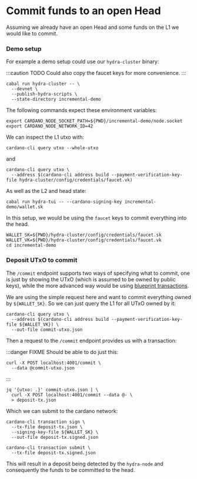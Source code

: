 # Commit funds to an open Head

Assuming we already have an open Head and some funds on the L1 we would like to commit.

### Demo setup

For example a demo setup could use our `hydra-cluster` binary:

:::caution TODO
Could also copy the faucet keys for more convenience.
:::

```shell
cabal run hydra-cluster -- \
  --devnet \
  --publish-hydra-scripts \
  --state-directory incremental-demo
```

The following commands expect these environment variables:

```shell
export CARDANO_NODE_SOCKET_PATH=${PWD}/incremental-demo/node.socket
export CARDANO_NODE_NETWORK_ID=42
```

We can inspect the L1 utxo with:

```shell
cardano-cli query utxo --whole-utxo
```
and

```shell
cardano-cli query utxo \
  --address $(cardano-cli address build --payment-verification-key-file hydra-cluster/config/credentials/faucet.vk)
```

As well as the L2 and head state:
```shell
cabal run hydra-tui -- --cardano-signing-key incremental-demo/wallet.sk
```

In this setup, we would be using the `faucet` keys to commit everything into the head.

```shell
WALLET_SK=${PWD}/hydra-cluster/config/credentials/faucet.sk
WALLET_VK=${PWD}/hydra-cluster/config/credentials/faucet.vk
cd incremental-demo
```

### Deposit UTxO to commit

The `/commit` endpoint supports two ways of specifying what to commit, one is just by showing the UTxO (which is assumed to be owned by public keys), while the more advanced way would be using [blueprint transactions](./commit-blueprint).

We are using the simple request here and want to commit everything owned by `${WALLET_SK}`. So we can just query the L1 for all UTxO owned by it:
```shell
cardano-cli query utxo \
  --address $(cardano-cli address build --payment-verification-key-file ${WALLET_VK}) \
  --out-file commit-utxo.json
```

Then a request to the `/commit` endpoint provides us with a transaction:

:::danger FIXME
Should be able to do just this:
```shell
curl -X POST localhost:4001/commit \
  --data @commit-utxo.json
```
:::

```shell
jq '{utxo: .}' commit-utxo.json | \
  curl -X POST localhost:4001/commit --data @- \
  > deposit-tx.json
```

Which we can submit to the cardano network:
```shell
cardano-cli transaction sign \
  --tx-file deposit-tx.json \
  --signing-key-file ${WALLET_SK} \
  --out-file deposit-tx.signed.json

cardano-cli transaction submit \
  --tx-file deposit-tx.signed.json
```

This will result in a deposit being detected by the `hydra-node` and consequently the funds to be committed to the head.
